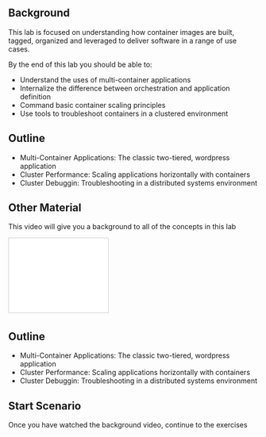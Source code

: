 ## Background
This lab is focused on understanding how container images are built, tagged, organized and leveraged to deliver software in a range of use cases.

By the end of this lab you should be able to:
- Understand the uses of multi-container applications
- Internalize the difference between orchestration and application definition
- Command basic container scaling principles
- Use tools to troubleshoot containers in a clustered environment

## Outline
- Multi-Container Applications: The classic two-tiered, wordpress application
- Cluster Performance: Scaling applications horizontally with containers
- Cluster Debuggin: Troubleshooting in a distributed systems environment

## Other Material
This video will give you a background to all of the concepts in this lab

<iframe src="//www.slideshare.net/slideshow/embed_code/key/973NBq7AnUTTWA" width="200px" frameborder="0" marginwidth="0" marginheight="0" scrolling="no" style="border:1px solid #CCC; border-width:1px; margin-bottom:5px; max-width: 100%;" allowfullscreen> </iframe>

## Outline
- Multi-Container Applications: The classic two-tiered, wordpress application
- Cluster Performance: Scaling applications horizontally with containers
- Cluster Debuggin: Troubleshooting in a distributed systems environment

## Start Scenario
Once you have watched the background video, continue to the exercises
